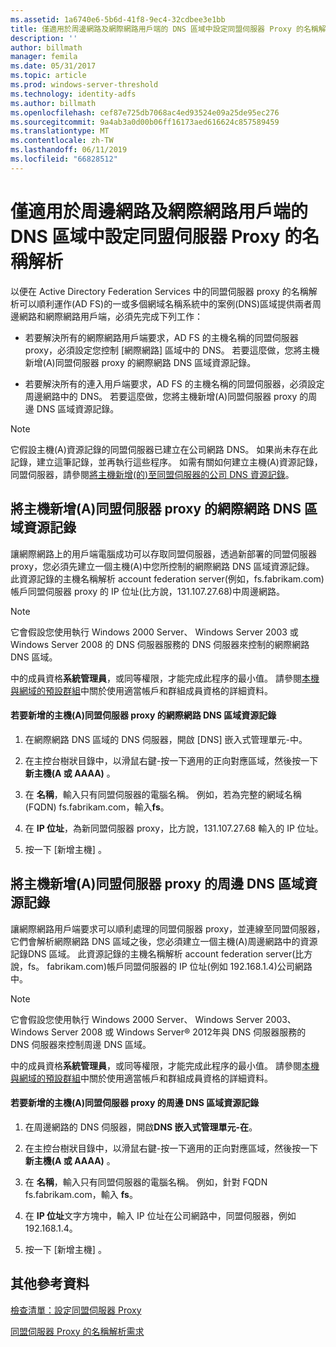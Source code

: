 ```yaml
---
ms.assetid: 1a6740e6-5b6d-41f8-9ec4-32cdbee3e1bb
title: 僅適用於周邊網路及網際網路用戶端的 DNS 區域中設定同盟伺服器 Proxy 的名稱解析
description: ''
author: billmath
manager: femila
ms.date: 05/31/2017
ms.topic: article
ms.prod: windows-server-threshold
ms.technology: identity-adfs
ms.author: billmath
ms.openlocfilehash: cef87e725db7068ac4ed93524e09a25de95ec276
ms.sourcegitcommit: 9a4ab3a0d00b06ff16173aed616624c857589459
ms.translationtype: MT
ms.contentlocale: zh-TW
ms.lasthandoff: 06/11/2019
ms.locfileid: "66828512"
---
```

# <a name="configure-name-resolution-for-a-federation-server-proxy-in-a-dns-zone-that-serves-both-the-perimeter-network-and-internet-clients"></a>僅適用於周邊網路及網際網路用戶端的 DNS 區域中設定同盟伺服器 Proxy 的名稱解析


以便在 Active Directory Federation Services 中的同盟伺服器 proxy 的名稱解析可以順利運作\(AD FS\)的一或多個網域名稱系統中的案例\(DNS\)區域提供兩者周邊網路和網際網路用戶端，必須先完成下列工作：  
  
-   若要解決所有的網際網路用戶端要求，AD FS 的主機名稱的同盟伺服器 proxy，必須設定您控制 [網際網路] 區域中的 DNS。 若要這麼做，您將主機新增\(A\)同盟伺服器 proxy 的網際網路 DNS 區域資源記錄。  
  
-   若要解決所有的連入用戶端要求，AD FS 的主機名稱的同盟伺服器，必須設定周邊網路中的 DNS。 若要這麼做，您將主機新增\(A\)同盟伺服器 proxy 的周邊 DNS 區域資源記錄。  
  
> [!NOTE]  
> 它假設主機\(A\)資源記錄的同盟伺服器已建立在公司網路 DNS。 如果尚未存在此記錄，建立這筆記錄，並再執行這些程序。 如需有關如何建立主機\(A\)資源記錄，同盟伺服器，請參閱[將主機新增&#40;的&#41;至同盟伺服器的公司 DNS 資源記錄](Add-a-Host--A--Resource-Record-to-Corporate-DNS-for-a-Federation-Server.md)。  
  
## <a name="add-a-host-a-resource-record-to-the-internet-dns-zone-for-a-federation-server-proxy"></a>將主機新增\(A\)同盟伺服器 proxy 的網際網路 DNS 區域資源記錄  
讓網際網路上的用戶端電腦成功可以存取同盟伺服器，透過新部署的同盟伺服器 proxy，您必須先建立一個主機\(A\)中您所控制的網際網路 DNS 區域資源記錄。 此資源記錄的主機名稱解析 account federation server\(例如，fs.fabrikam.com\)帳戶同盟伺服器 proxy 的 IP 位址\(比方說，131.107.27.68\)中周邊網路。  
  
> [!NOTE]  
> 它會假設您使用執行 Windows 2000 Server、 Windows Server 2003 或 Windows Server 2008 的 DNS 伺服器服務的 DNS 伺服器來控制的網際網路 DNS 區域。  
  
中的成員資格**系統管理員**，或同等權限，才能完成此程序的最小值。  請參閱[本機與網域的預設群組](https://go.microsoft.com/fwlink/?LinkId=83477)中關於使用適當帳戶和群組成員資格的詳細資料。   
  
#### <a name="to-add-a-host-a-resource-record-to-the-internet-dns-zone-for-a-federation-server-proxy"></a>若要新增的主機\(A\)同盟伺服器 proxy 的網際網路 DNS 區域資源記錄  
  
1.  在網際網路 DNS 區域的 DNS 伺服器，開啟 [DNS] 嵌入式管理單元\-中。  
  
2.  在主控台樹狀目錄中，以滑鼠右鍵\-按一下適用的正向對應區域，然後按一下**新主機\(A 或 AAAA\)** 。  
  
3.  在 **名稱**，輸入只有同盟伺服器的電腦名稱。 例如，若為完整的網域名稱\(FQDN\) fs.fabrikam.com，輸入**fs**。  
  
4.  在  **IP 位址**，為新同盟伺服器 proxy，比方說，131.107.27.68 輸入的 IP 位址。  
  
5.  按一下 [新增主機]  。  
  
## <a name="add-a-host-a-resource-record-to-the-perimeter-dns-zone-for-a-federation-server-proxy"></a>將主機新增\(A\)同盟伺服器 proxy 的周邊 DNS 區域資源記錄  
讓網際網路用戶端要求可以順利處理的同盟伺服器 proxy，並連線至同盟伺服器，它們會解析網際網路 DNS 區域之後，您必須建立一個主機\(A\)周邊網路中的資源記錄DNS 區域。 此資源記錄的主機名稱解析 account federation server\(比方說，fs。 fabrikam.com\)帳戶同盟伺服器的 IP 位址\(例如 192.168.1.4\)公司網路中。  
  
> [!NOTE]  
> 它會假設您使用執行 Windows 2000 Server、 Windows Server 2003、 Windows Server 2008 或 Windows Server® 2012年與 DNS 伺服器服務的 DNS 伺服器來控制周邊 DNS 區域。  
  
中的成員資格**系統管理員**，或同等權限，才能完成此程序的最小值。  請參閱[本機與網域的預設群組](https://go.microsoft.com/fwlink/?LinkId=83477)中關於使用適當帳戶和群組成員資格的詳細資料。   
  
#### <a name="to-add-a-host-a-resource-record-to-the-perimeter-dns-zone-for-a-federation-server-proxy"></a>若要新增的主機\(A\)同盟伺服器 proxy 的周邊 DNS 區域資源記錄  
  
1.  在周邊網路的 DNS 伺服器，開啟**DNS 嵌入式管理單元\-在**。  
  
2.  在主控台樹狀目錄中，以滑鼠右鍵\-按一下適用的正向對應區域，然後按一下**新主機\(A 或 AAAA\)** 。  
  
3.  在 **名稱**，輸入只有同盟伺服器的電腦名稱。 例如，針對 FQDN fs.fabrikam.com，輸入 **fs**。  
  
4.  在  **IP 位址**文字方塊中，輸入 IP 位址在公司網路中，同盟伺服器，例如 192.168.1.4。  
  
5.  按一下 [新增主機]  。  
  
## <a name="additional-references"></a>其他參考資料  
[檢查清單：設定同盟伺服器 Proxy](Checklist--Setting-Up-a-Federation-Server-Proxy.md)  
  
[同盟伺服器 Proxy 的名稱解析需求](https://technet.microsoft.com/library/dd807055.aspx)  
  

